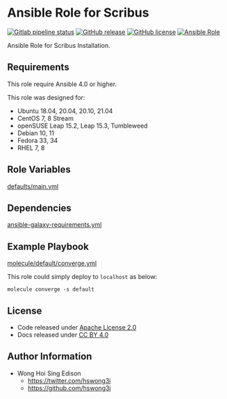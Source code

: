 # Ansible Role for Scribus

[![Gitlab pipeline status](https://img.shields.io/gitlab/pipeline/alvistack/ansible-role-scribus/master)](https://gitlab.com/alvistack/ansible-role-scribus/-/pipelines)
[![GitHub release](https://img.shields.io/github/release/alvistack/ansible-role-scribus.svg)](https://github.com/alvistack/ansible-role-scribus/releases)
[![GitHub license](https://img.shields.io/github/license/alvistack/ansible-role-scribus.svg)](https://github.com/alvistack/ansible-role-scribus/blob/master/LICENSE)
[![Ansible Role](https://img.shields.io/badge/galaxy-alvistack.scribus-blue.svg)](https://galaxy.ansible.com/alvistack/scribus)

Ansible Role for Scribus Installation.

## Requirements

This role require Ansible 4.0 or higher.

This role was designed for:

  - Ubuntu 18.04, 20.04, 20.10, 21.04
  - CentOS 7, 8 Stream
  - openSUSE Leap 15.2, Leap 15.3, Tumbleweed
  - Debian 10, 11
  - Fedora 33, 34
  - RHEL 7, 8

## Role Variables

[defaults/main.yml](defaults/main.yml)

## Dependencies

[ansible-galaxy-requirements.yml](ansible-galaxy-requirements.yml)

## Example Playbook

[molecule/default/converge.yml](molecule/default/converge.yml)

This role could simply deploy to `localhost` as below:

    molecule converge -s default

## License

  - Code released under [Apache License 2.0](LICENSE)
  - Docs released under [CC BY 4.0](http://creativecommons.org/licenses/by/4.0/)

## Author Information

  - Wong Hoi Sing Edison
      - <https://twitter.com/hswong3i>
      - <https://github.com/hswong3i>
